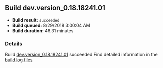 ## Build dev.version_0.18.18241.01
- **Build result:** `succeeded`
- **Build queued:** 8/29/2018 3:00:04 AM
- **Build duration:** 46.31 minutes
### Details
Build [dev.version_0.18.18241.01](https://winappstudio.visualstudio.com/web/build.aspx?pcguid=a4ef43be-68ce-4195-a619-079b4d9834c2&builduri=vstfs%3a%2f%2f%2fBuild%2fBuild%2f26165) succeeded
Find detailed information in the [build log files](https://uwpctdiags.blob.core.windows.net/buildlogs/dev.version_0.18.18241.01_logs.zip)
